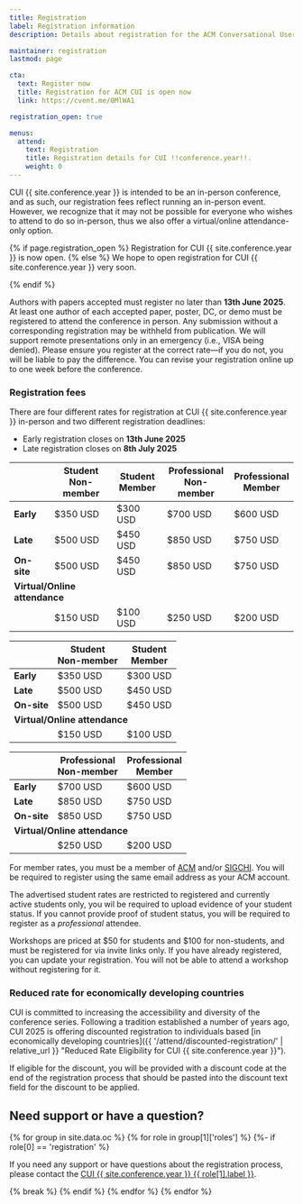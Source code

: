 ```yaml
---
title: Registration
label: Registration information
description: Details about registration for the ACM Conversational User Interfaces (CUI) !!conference.year!! conference.

maintainer: registration
lastmod: page

cta:
  text: Register now
  title: Registration for ACM CUI is open now
  link: https://cvent.me/0MlWA1

registration_open: true

menus:
  attend:
    text: Registration
    title: Registration details for CUI !!conference.year!!.
    weight: 0
---
```


CUI {{ site.conference.year }} is intended to be an in-person conference, and as such, our registration fees reflect running an in-person event. However, we recognize that it may not be possible for everyone who wishes to attend to do so in-person, thus we also offer a virtual/online attendance-only option.

{% if page.registration_open %}
Registration for CUI {{ site.conference.year }} is now open.
{% else %}
We hope to open registration for CUI {{ site.conference.year }} very soon.
<!-- Online registration has now closed, and you must register on-site.-->
{% endif %}

Authors with papers accepted must register no later than **13th June 2025**. At least one author of each accepted paper, poster, DC, or demo must be registered to attend the conference in person. Any submission without a corresponding registration may be withheld from publication. We will support remote presentations only in an emergency (i.e., VISA being denied). 
Please ensure you register at the correct rate—if you do not, you will be liable to pay the difference. You can revise your registration online up to one week before the conference.


### Registration fees

There are four different rates for registration at CUI {{ site.conference.year }} in-person and two different registration deadlines:

* Early registration closes on **13th June 2025**
* Late registration closes on **8th July 2025**

<table class="registration-rates mx-auto mt-4 mb-3 text-center d-md-table d-none">
	<thead class="border-bottom">
		<th></th>
		<th class="px-3 pb-3 align-top text-center">Student<br>Non-member</th>
		<th class="px-3 pb-3 align-top text-center">Student<br>Member</th>
		<th class="px-3 pb-3 align-top text-center">Professional<br>Non-member</th>
		<th class="px-3 pb-3 align-top text-center">Professional<br>Member</th>
	</thead>
	<tbody>
		<tr class="mb-3 ">
				<td class="pe-3 py-3"><strong>Early</strong></td>
				<td class="py-3">$350 USD</td>
				<td class="py-3">$300 USD</td>
				<td class="py-3">$700 USD</td>
				<td class="py-3">$600 USD</td>
		</tr>
		<tr class="pb-3">
				<td class="pe-3 py-3"><strong>Late</strong></td>
				<td class="py-3">$500 USD</td>
				<td class="py-3">$450 USD</td>
				<td class="py-3">$850 USD</td>
				<td class="py-3">$750 USD</td>
		</tr>
		<tr class="pb-3 border-bottom">
				<td class="pe-3 py-3 "><strong>On-site</strong></td>
				<td class="py-3">$500 USD</td>
				<td class="py-3">$450 USD</td>
				<td class="py-3">$850 USD</td>
				<td class="py-3">$750 USD</td>
		</tr>
		<tr>
			<td colspan="2" class="small py-3 text-start text-secondary"><strong>Virtual/Online attendance</strong></td>
		</tr>
			<tr class="pt-5 pb-3 border-top">
				<td class="pe-3 py-3"></td>
				<td class="py-3">$150 USD</td>
				<td class="py-3">$100 USD</td>
				<td class="py-3">$250 USD</td>
				<td class="py-3">$200 USD</td>
		</tr>
	</tbody>	
</table>

<table class="registration-rates w-100 mx-auto border-bottom mt-4 text-center d-md-none d-table">
	<thead class="border-bottom">
		<th></th>
		<th class="px-3 py-3 align-top text-center">Student<br>Non-member</th>
		<th class="px-3 py-3 align-top text-center">Student<br>Member</th>
	</thead>
	<tbody>
		<tr class="mb-3 ">
			<td class="pe-3 py-3"><strong>Early</strong></td>
			<td class="py-3">$350 USD</td>
			<td class="py-3">$300 USD</td>
		</tr>
		<tr class="pb-3">
			<td class="pe-3 py-3"><strong>Late</strong></td>
			<td class="py-3">$500 USD</td>
			<td class="py-3">$450 USD</td>
		</tr>
		<tr class="pb-3 border-bottom">
			<td class="pe-3 py-3"><strong>On-site</strong></td>
			<td class="py-3">$500 USD</td>
			<td class="py-3">$450 USD</td>
		</tr>
		<tr>
			<td colspan="3" class="small py-3 text-start text-secondary"><strong>Virtual/Online attendance</strong></td>
		</tr>
		<tr class="pt-5 pb-3 border-top">
				<td class="pe-3 py-3"></td>
				<td class="py-3">$150 USD</td>
				<td class="py-3">$100 USD</td>
		</tr>
	</tbody>
</table>

<table class="registration-rates border-top w-100 mx-auto mt-1 mb-3 text-center  d-md-none d-table">
	<thead class="border-bottom">
		<th></th>
		<th class="px-3 py-3 align-top text-center">Professional<br>Non-member</th>
		<th class="px-3 py-3 align-top text-center">Professional<br>Member</th>
	</thead>
	<tbody>
		<tr class="mb-3  border-bottom">
			<td class="pe-3 py-3"><strong>Early</strong></td>
			<td class="py-3">$700 USD</td>
			<td class="py-3">$600 USD</td>
		</tr>
		<tr class="pb-3">
			<td class="pe-3 py-3"><strong>Late</strong></td>
			<td class="py-3">$850 USD</td>
			<td class="py-3">$750 USD</td>
		</tr>
		<tr class="pb-3 border-bottom">
			<td class="pe-3 py-3"><strong>On-site</strong></td>
			<td class="py-3">$850 USD</td>
			<td class="py-3">$750 USD</td>
		</tr>
		<tr>
			<td colspan="3" class="small py-3 text-start text-secondary"><strong>Virtual/Online attendance</strong></td>
		</tr>
		<tr class="pt-5 pb-3 border-top">
			<td class="pe-3 py-3"></td>
			<td class="py-3">$250 USD</td>
			<td class="py-3">$200 USD</td>
		</tr>
	</tbody>
</table>

For member rates, you must be a member of [ACM](https://acm.org "The Association for Computing Machinery") and/or [SIGCHI](https://sigchi.org " ACM Special Interest Group on Computer-Human Interaction"). You will be required to register using the same email address as your ACM account.

The advertised student rates are restricted to registered and currently active students only, you wil be required to upload evidence of your student status. If you cannot provide proof of student status, you will be required to register as a _professional_ attendee.

Workshops are priced at $50 for students and $100 for non-students, and must be registered for via invite links only. If you have already registered, you can update your registration. You will not be able to attend a workshop without registering for it.

<!---All registration fees above are inclusive of Value Added Tax (VAT), which is charged at 17%. The registration system shows prices excluding VAT.-->

### Reduced rate for economically developing countries

CUI is committed to increasing the accessibility and diversity of the conference series. Following a tradition established a number of years ago, CUI 2025 is offering discounted registration to individuals based [in economically developing countries]({{ '/attend/discounted-registration/' | relative_url }} "Reduced Rate Eligibility for CUI {{ site.conference.year }}").

If eligible for the discount, you will be provided with a discount code at the end of the registration process that should be pasted into the discount text field for the discount to be applied.

## Need support or have a question?

{% for group in site.data.oc %}
	{% for role in group[1]['roles'] %}
		{%- if role[0] == 'registration' %}
<p>If you need any support or have questions about the registration process, please contact the <a href="{{ role[1].email }}" title="Email address for the CUI {{ site.conference.year }} {{ role[1].label }}">CUI {{ site.conference.year }} {{ role[1].label }}</a>.</p>
		{% break %}
		{% endif %}
	{% endfor %}
{% endfor %}
